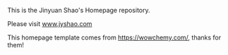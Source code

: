 This is the Jinyuan Shao's Homepage repository.



Please visit www.jyshao.com



This homepage template comes from https://wowchemy.com/, thanks for them!